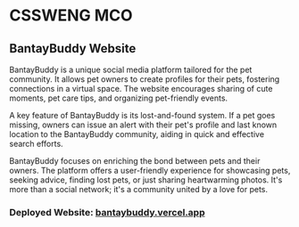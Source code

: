 # CSSWENG MCO

## BantayBuddy Website
BantayBuddy is a unique social media platform tailored for the pet community. It allows pet owners to create profiles for their pets, fostering connections in a virtual space. The website encourages sharing of cute moments, pet care tips, and organizing pet-friendly events.

A key feature of BantayBuddy is its lost-and-found system. If a pet goes missing, owners can issue an alert with their pet's profile and last known location to the BantayBuddy community, aiding in quick and effective search efforts.

BantayBuddy focuses on enriching the bond between pets and their owners. The platform offers a user-friendly experience for showcasing pets, seeking advice, finding lost pets, or just sharing heartwarming photos. It's more than a social network; it's a community united by a love for pets.

### Deployed Website: [bantaybuddy.vercel.app](https://bantaybuddy.vercel.app)